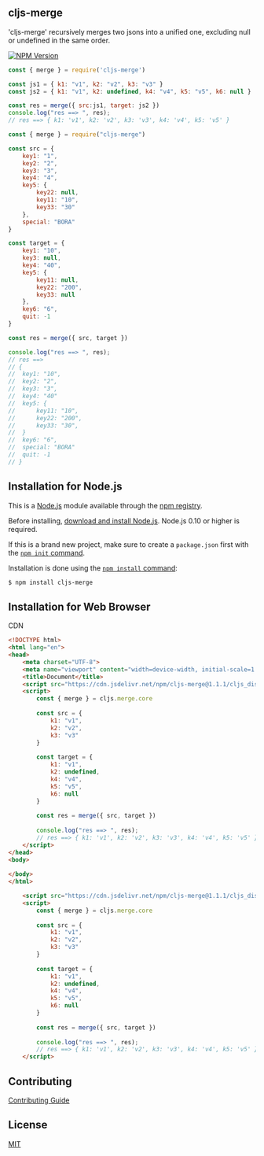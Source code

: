 ## cljs-merge
'cljs-merge' recursively merges two jsons into a unified one, excluding null or undefined in the same order.

[![NPM Version][npm-image]][npm-url]


```javascript
const { merge } = require('cljs-merge')

const js1 = { k1: "v1", k2: "v2", k3: "v3" }
const js2 = { k1: "v1", k2: undefined, k4: "v4", k5: "v5", k6: null }

const res = merge({ src:js1, target: js2 })
console.log("res ==> ", res);
// res ==> { k1: 'v1', k2: 'v2', k3: 'v3', k4: 'v4', k5: 'v5' }
```

```javascript
const { merge } = require("cljs-merge")

const src = {	
	key1: "1",
	key2: "2",
	key3: "3",
	key4: "4",
	key5: {
		key22: null,
		key11: "10",
		key33: "30"
	},
	special: "BORA"
}

const target = {	
	key1: "10",
	key3: null,
	key4: "40",
	key5: {
		key11: null,
		key22: "200",
		key33: null
	}, 
	key6: "6", 
	quit: -1
}

const res = merge({ src, target })

console.log("res ==> ", res);
// res ==> 
// {	
// 	key1: "10",
// 	key2: "2",
// 	key3: "3",
// 	key4: "40"
//  key5: {
// 		key11: "10", 
// 		key22: "200", 
// 		key33: "30", 
// 	}
// 	key6: "6", 
// 	special: "BORA"
//  quit: -1
// }
```

## Installation for Node.js

This is a [Node.js](https://nodejs.org/en/) module available through the
[npm registry](https://www.npmjs.com/).

Before installing, [download and install Node.js](https://nodejs.org/en/download/).
Node.js 0.10 or higher is required.

If this is a brand new project, make sure to create a `package.json` first with
the [`npm init` command](https://docs.npmjs.com/creating-a-package-json-file).

Installation is done using the
[`npm install` command](https://docs.npmjs.com/getting-started/installing-npm-packages-locally):

```bash
$ npm install cljs-merge
```

## Installation for Web Browser 

CDN

```html
<!DOCTYPE html>
<html lang="en">
<head>
	<meta charset="UTF-8">
	<meta name="viewport" content="width=device-width, initial-scale=1.0">
	<title>Document</title>
	<script src="https://cdn.jsdelivr.net/npm/cljs-merge@1.1.1/cljs_dist/core/web/cljs.js"></script>
	<script>
		const { merge } = cljs.merge.core
		
		const src = {
			k1: "v1",
			k2: "v2",
			k3: "v3"
		}
	
		const target = {
			k1: "v1",
			k2: undefined,
			k4: "v4",
			k5: "v5",
			k6: null
		}
	
		const res = merge({ src, target })
		
		console.log("res ==> ", res);
		// res ==> { k1: 'v1', k2: 'v2', k3: 'v3', k4: 'v4', k5: 'v5' }
	</script>
</head>
<body>
	
</body>
</html>
```

```html
	<script src="https://cdn.jsdelivr.net/npm/cljs-merge@1.1.1/cljs_dist/core/web/cljs.js"></script>
	<script>
		const { merge } = cljs.merge.core
		
		const src = {
			k1: "v1",
			k2: "v2",
			k3: "v3"
		}
	
		const target = {
			k1: "v1",
			k2: undefined,
			k4: "v4",
			k5: "v5",
			k6: null
		}
	
		const res = merge({ src, target })
		
		console.log("res ==> ", res);
		// res ==> { k1: 'v1', k2: 'v2', k3: 'v3', k4: 'v4', k5: 'v5' }
	</script>
```

## Contributing

[Contributing Guide](Contributing.md)

## License

[MIT](LICENSE)

[npm-image]: https://img.shields.io/npm/v/express.svg
[npm-url]: https://npmjs.org/package/express
